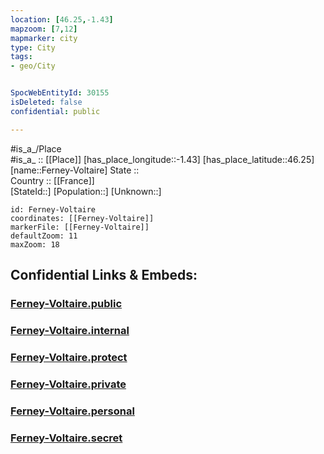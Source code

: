 ```yaml
---
location: [46.25,-1.43] 
mapzoom: [7,12] 
mapmarker: city 
type: City
tags:
- geo/City


SpocWebEntityId: 30155
isDeleted: false
confidential: public

---
```

#is_a_/Place  
#is_a_ :: [[Place]] 
[has_place_longitude::-1.43] 
[has_place_latitude::46.25] 
[name::Ferney-Voltaire] 
State ::  
Country :: [[France]]  
[StateId::] 
[Population::] 
[Unknown::] 


```leaflet
id: Ferney-Voltaire
coordinates: [[Ferney-Voltaire]] 
markerFile: [[Ferney-Voltaire]] 
defaultZoom: 11 
maxZoom: 18
```


## Confidential Links & Embeds: 

### [Ferney-Voltaire.public](/_public/\Earth\Continent\Europe\Europe~West\France\regions~France\Nouvelle-Aquitaine\departments~AquitaineFerney-Voltaire.public.md) 

### [Ferney-Voltaire.internal](/_internal/\Earth\Continent\Europe\Europe~West\France\regions~France\Nouvelle-Aquitaine\departments~AquitaineFerney-Voltaire.internal.md) 

### [Ferney-Voltaire.protect](/_protect/\Earth\Continent\Europe\Europe~West\France\regions~France\Nouvelle-Aquitaine\departments~AquitaineFerney-Voltaire.protect.md) 

### [Ferney-Voltaire.private](/_private/\Earth\Continent\Europe\Europe~West\France\regions~France\Nouvelle-Aquitaine\departments~AquitaineFerney-Voltaire.private.md) 

### [Ferney-Voltaire.personal](/_personal/\Earth\Continent\Europe\Europe~West\France\regions~France\Nouvelle-Aquitaine\departments~AquitaineFerney-Voltaire.personal.md) 

### [Ferney-Voltaire.secret](/_secret/\Earth\Continent\Europe\Europe~West\France\regions~France\Nouvelle-Aquitaine\departments~AquitaineFerney-Voltaire.secret.md)

